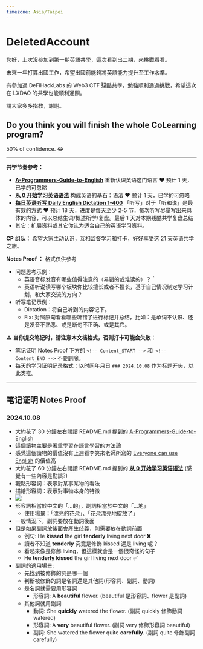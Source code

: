 ```yaml
---
timezone: Asia/Taipei
---
```


# DeletedAccount

您好，上次沒參加到第一期英語共學，這次看到出二期，來挑戰看看。

未來一年打算出國工作，希望出國前能夠將英語能力提升至工作水準。

有參加過 DeFiHackLabs 的 Web3 CTF 殘酷共學，勉強順利通過挑戰，希望這次在 LXDAO 的共學也能順利通關。

請大家多多指教，謝謝。


## Do you think you will finish the whole CoLearning program?

50% of confidence. 😂

---

**共学节奏参考：**

- [**A-Programmers-Guide-to-English**](https://github.com/yujiangshui/A-Programmers-Guide-to-English) 重新认识英语这门语言 ❤️ 预计 1 天，已学的可忽略
- [**从 0 开始学习英语语法**](https://hzpt-inet-club.github.io/english-note/) 构成英语的基石：语法 ❤️ 预计 1 天，已学的可忽略
- [**每日英语听写 Daily English Dictation 1-400**](https://www.bilibili.com/video/BV1U7411a7xG?p=3&vd_source=bc0666711d2280c24d54945ab9c11146) 「听写」对于「听和说」是最有效的方式 ❤️ 预计 18 天，进度是每天至少 2-5 节，每次听写尽量写出来具体的内容，可以总结生词/概述所学/复盘。最后 1 天对本期残酷共学复盘总结
- 其它：扩展资料或其它你认为适合自己的英语学习资料。

**CP 组队：**  希望大家主动认识，互相监督学习和打卡，好好享受这 21 天英语共学之旅。

**Notes Proof ：** 格式仅供参考

- 问题思考示例：
  - 英语音标发音有哪些值得注意的（易错的或难读的）？｀
  - 英语听说读写哪个板块你比较擅长或者不擅长，基于自己情况制定学习计划，和大家交流的方向？
- 听写笔记示例：
  - Dictation：将自己听到的内容记下。
  - Fix: 对照原句看看哪些听错了进行标记并总结，比如：是单词不认识、还是发音不熟悉、或是断句不正确、或是其它。

⚠️ **当你提交笔记时，请注意本文档格式，否则打卡可能会失败：**

- 笔记证明 Notes Proof 下方的 `<!-- Content_START -->` 和` <!-- Content_END -->` 不要删除。
- 每天的学习证明记录格式：以时间年月日 `### 2024.10.08` 作为标题开头，以此类推。

---

## 笔记证明 Notes Proof

<!-- Content_START --> 

### 2024.10.08

- 大約花了 30 分鐘左右閱讀 README.md 提到的 [A-Programmers-Guide-to-English](https://a-programmers-guide-to-english.harryyu.me/)
- 這個讀物主要是著重學習在語言學習的方法論
- 感覺這個讀物的價值沒有上週看李笑來老師所寫的 [Everyone can use English](https://github.com/ZuodaoTech/everyone-can-use-english/blob/main/book/README.md) 的價值高
- 大約花了 60 分鐘左右閱讀 README.md 提到的 [**从 0 开始学习英语语法**](https://hzpt-inet-club.github.io/english-note/) (感覺有一些內容是勘誤?)
- 觀點形容詞：表示對某事某物的看法
- 描繪形容詞：表示對事物本身的特徵
- ![](https://hzpt-inet-club.github.io/english-note/adjectiveToNoun/8.png)
- 形容詞相當於中文的「...的」，副詞相當於中文的「...地」
  - 使用場景：「漂亮的花朵」、「花朵漂亮地綻放了」
- 一般情況下，副詞要放在動詞後面
- 但是如果副詞放後面會產生歧義，則需要放在動詞前面
  - 例句: He **kissed** the girl **tenderly** living next door ❌
  - 讀者不知道 **tenderly** 究竟是修飾 kissed 還是 living 呢？
  - 看起來像是修飾 living，但這樣就會是一個很奇怪的句子
  - He **tenderly** **kissed** the girl living next door ✅
- 副詞的適用場景:
  - 先找到被修飾的詞是哪一個
  - 判斷被修飾的詞是名詞還是其他詞(形容詞、副詞、動詞)
  - 是名詞就需要用形容詞
    - 形容詞: A **beautiful** flower. (beautiful 是形容詞、flower 是副詞)
  - 其他詞就用副詞
    - 動詞: She **quickly** watered the flower. (副詞 quickly 修飾動詞 watered)
    - 形容詞: A **very** beautiful flower. (副詞 very 修飾形容詞 beautiful)
    - 副詞: She watered the flower quite **carefully**. (副詞 quite 修飾副詞 carefully)

<!-- ### 2024.10.09 ->>

<!-- Content_END -->